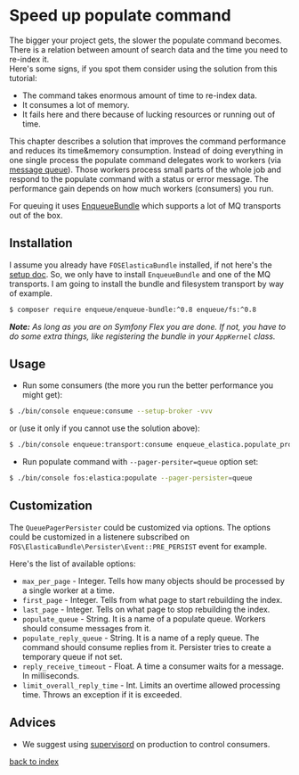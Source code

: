 Speed up populate command
=========================

The bigger your project gets, the slower the populate command becomes.
There is a relation between amount of search data and the time you need to re-index it.  
Here's some signs, if you spot them consider using the solution from this tutorial:
  * The command takes enormous amount of time to re-index data.
  * It consumes a lot of memory.
  * It fails here and there because of lucking resources or running out of time.

This chapter describes a solution that improves the command performance and reduces its time&memory consumption. 
Instead of doing everything in one single process the populate command delegates work to workers (via [message queue](https://en.wikipedia.org/wiki/Message_queue)).
Those workers process small parts of the whole job and respond to the populate command with a status or error message.
The performance gain depends on how much workers (consumers) you run.

For queuing it uses [EnqueueBundle](https://github.com/php-enqueue/enqueue-dev/blob/master/docs/bundle/quick_tour.md) which supports a lot of MQ transports out of the box.

## Installation

I assume you already have `FOSElasticaBundle` installed, if not here's the [setup doc](../setup.md). 
So, we only have to install `EnqueueBundle` and one of the MQ transports. 
I am going to install the bundle and filesystem transport by way of example.

```bash
$ composer require enqueue/enqueue-bundle:^0.8 enqueue/fs:^0.8
```

_**Note:** As long as you are on Symfony Flex you are done. If not, you have to do some extra things, like registering the bundle in your `AppKernel` class._  
 
## Usage

* Run some consumers (the more you run the better performance you might get):

```bash
$ ./bin/console enqueue:consume --setup-broker -vvv 
```

or (use it only if you cannot use the solution above):

```bash
$ ./bin/console enqueue:transport:consume enqueue_elastica.populate_processor -vvv 
``` 
 
* Run populate command with `--pager-persiter=queue` option set:
 
```bash
$ ./bin/console fos:elastica:populate --pager-persister=queue 
```

## Customization

The `QueuePagerPersister` could be customized via options. 
The options could be customized in a listenere subscribed on `FOS\ElasticaBundle\Persister\Event::PRE_PERSIST` event for example.

Here's the list of available options:

* `max_per_page` - Integer. Tells how many objects should be processed by a single worker at a time. 
* `first_page` - Integer. Tells from what page to start rebuilding the index.
* `last_page` - Integer. Tells on what page to stop rebuilding the index. 
* `populate_queue` - String. It is a name of a populate queue. Workers should consume messages from it.
* `populate_reply_queue` - String.  It is a name of a reply queue. The command should consume replies from it. Persister tries to create a temporary queue if not set.
* `reply_receive_timeout` - Float. A time a consumer waits for a message. In milliseconds.  
* `limit_overall_reply_time` - Int. Limits an overtime allowed processing time. Throws an exception if it is exceeded.

## Advices

* We suggest using [supervisord](https://github.com/php-enqueue/enqueue-dev/blob/master/docs/bundle/production_settings.md) on production to control consumers.

[back to index](../index.md)

